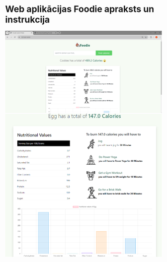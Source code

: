 # Web aplikācijas Foodie apraksts un instrukcija

<img src="https://github.com/KKsnikere/healthAppFoodie/blob/main/Screenshot2.png" />
<img src="https://github.com/KKsnikere/healthAppFoodie/blob/main/Screenshot1.png" />

